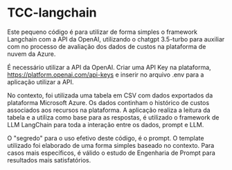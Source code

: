 # TCC-langchain

Este pequeno código é para utilizar de forma simples o framework Langchain com a API da OpenAI, utilizando o chatgpt 3.5-turbo para auxiliar com no processo de avaliação dos dados de custos na plataforma de nuvem da Azure.

É necessário utilizar a API da OpenAI. Criar uma API Key na plataforma, https://platform.openai.com/api-keys e inserir no arquivo .env para a aplicação utilizar a API.

No contexto, foi utilizada uma tabela em CSV com dados exportados da plataforma Microsoft Azure. Os dados continham o histórico de custos associados aos recursos na plataforma. 
A aplicação realiza a leitura da tabela e a utiliza como base para as respostas, é utilizado o framework de LLM LangChain para toda a interação entre os dados, prompt e LLM.

O "segredo" para o uso efetivo deste código, é o prompt.
O template utilizado foi elaborado de uma forma simples baseado no contexto. Para casos mais específicos, é válido o estudo de Engenharia de Prompt para resultados mais satisfatórios.
